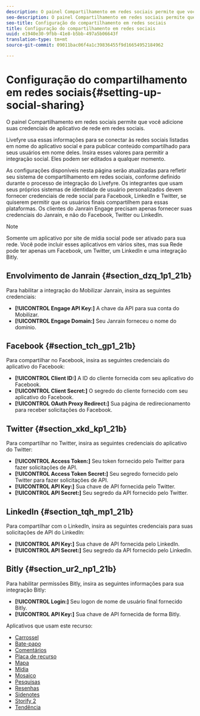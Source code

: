 ```yaml
---
description: O painel Compartilhamento em redes sociais permite que você adicione suas credenciais de aplicativo de rede em redes sociais.
seo-description: O painel Compartilhamento em redes sociais permite que você adicione suas credenciais de aplicativo de rede em redes sociais.
seo-title: Configuração do compartilhamento em redes sociais
title: Configuração do compartilhamento em redes sociais
uuid: e1940e30-9fbb-41e8-b5bb-497a5b06643f
translation-type: tm+mt
source-git-commit: 09011bac06f4a1c39836455f9d16654952184962

---
```



# Configuração do compartilhamento em redes sociais{#setting-up-social-sharing}

O painel Compartilhamento em redes sociais permite que você adicione suas credenciais de aplicativo de rede em redes sociais.

Livefyre usa essas informações para se conectar às redes sociais listadas em nome do aplicativo social e para publicar conteúdo compartilhado para seus usuários em nome deles. Insira esses valores para permitir a integração social. Eles podem ser editados a qualquer momento.

As configurações disponíveis nesta página serão atualizadas para refletir seu sistema de compartilhamento em redes sociais, conforme definido durante o processo de integração do Livefyre. Os integrantes que usam seus próprios sistemas de identidade de usuário personalizados devem fornecer credenciais de rede social para Facebook, LinkedIn e Twitter, se quiserem permitir que os usuários finais compartilhem para essas plataformas. Os clientes do Janrain Engage precisam apenas fornecer suas credenciais do Janrain, e não do Facebook, Twitter ou LinkedIn.

>[!NOTE]
>
>Somente um aplicativo por site de mídia social pode ser ativado para sua rede. Você pode incluir esses aplicativos em vários sites, mas sua Rede pode ter apenas um Facebook, um Twitter, um LinkedIn e uma integração Bitly.

## Envolvimento de Janrain {#section_dzq_1p1_21b}

Para habilitar a integração do Mobilizar Janrain, insira as seguintes credenciais:

* **[!UICONTROL Engage API Key:]** A chave da API para sua conta do Mobilizar.
* **[!UICONTROL Engage Domain:]** Seu Janrain forneceu o nome do domínio.

## Facebook {#section_tch_gp1_21b}

Para compartilhar no Facebook, insira as seguintes credenciais do aplicativo do Facebook:

* **[!UICONTROL Client ID:]** A ID do cliente fornecida com seu aplicativo do Facebook.
* **[!UICONTROL Client Secret:]** O segredo do cliente fornecido com seu aplicativo do Facebook.
* **[!UICONTROL OAuth Proxy Redirect:]** Sua página de redirecionamento para receber solicitações do Facebook.

## Twitter {#section_xkd_kp1_21b}

Para compartilhar no Twitter, insira as seguintes credenciais do aplicativo do Twitter:

* **[!UICONTROL Access Token:]** Seu token fornecido pelo Twitter para fazer solicitações de API.
* **[!UICONTROL Access Token Secret:]** Seu segredo fornecido pelo Twitter para fazer solicitações de API.
* **[!UICONTROL API Key:]** Sua chave de API fornecida pelo Twitter.
* **[!UICONTROL API Secret:]** Seu segredo da API fornecido pelo Twitter.

## LinkedIn {#section_tqh_mp1_21b}

Para compartilhar com o LinkedIn, insira as seguintes credenciais para suas solicitações de API do LinkedIn:

* **[!UICONTROL API Key:]** Sua chave de API fornecida pelo LinkedIn.
* **[!UICONTROL API Secret:]** Seu segredo da API fornecido pelo LinkedIn.

## Bitly {#section_ur2_np1_21b}

Para habilitar permissões Bitly, insira as seguintes informações para sua integração Bitly:

* **[!UICONTROL Login:]** Seu logon de nome de usuário final fornecido Bitly.
* **[!UICONTROL API Key:]** Sua chave de API fornecida de forma Bitly.



Aplicativos que usam este recurso:
* [Carrossel](/help/using/c-about-apps/c-carousel-app/c-carousel-app.md#c_carousel_app)
* [Bate-papo](/help/using/c-about-apps/c-chat-app/c-chat-app.md#c_chat_app)
* [Comentários](/help/using/c-about-apps/c-comments/c-comments.md)
* [Placa de recurso](/help/using/c-about-apps/c-feature-card-app/c-feature-card-app.md#c_feature_card_app)
* [Mapa](/help/using/c-about-apps/c-map-app/c-map-app.md#c_map_app)
* [Mídia](/help/using/c-about-apps/c-media-wall-app/c-media-wall-app.md#c_media_wall_app)
* [Mosaico](/help/using/c-about-apps/c-mosaic-app/c-mosaic-app.md#c_mosaic_app)
* [Pesquisas](/help/using/c-about-apps/c-polls-app/c-polls-app.md#c_polls_app)
* [Resenhas](/help/using/c-about-apps/c-reviews-app/c-reviews-app.md#c_reviews_app)
* [Sidenotes](/help/using/c-about-apps/c-sidenotes-app/c-sidenotes-app.md#c_sidenotes_app)
* [Storify 2](/help/using/c-about-apps/c-storify2/c-storify2.md#c_storify2)
* [Tendência](/help/using/c-about-apps/c-trending-app/c-trending-app.md#c_trending_app)

